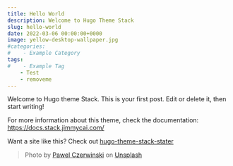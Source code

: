 ```yaml
---
title: Hello World
description: Welcome to Hugo Theme Stack
slug: hello-world
date: 2022-03-06 00:00:00+0000
image: yellow-desktop-wallpaper.jpg
#categories:
#    - Example Category
tags:
#    - Example Tag
    - Test
    - removeme
---
```


Welcome to Hugo theme Stack. This is your first post. Edit or delete it, then start writing!

For more information about this theme, check the documentation: https://docs.stack.jimmycai.com/

Want a site like this? Check out [hugo-theme-stack-stater](https://github.com/CaiJimmy/hugo-theme-stack-starter)

> Photo by [Pawel Czerwinski](https://unsplash.com/@pawel_czerwinski) on [Unsplash](https://unsplash.com/)

